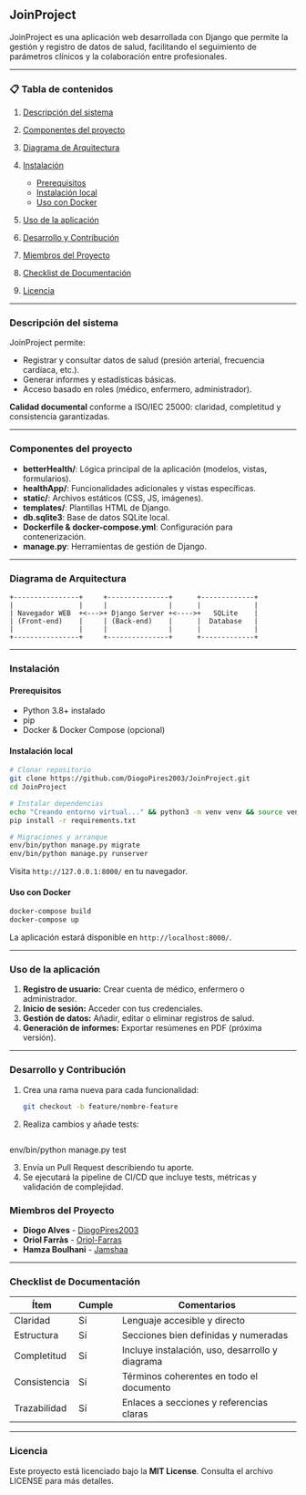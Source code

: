 ## JoinProject

JoinProject es una aplicación web desarrollada con Django que permite la gestión y registro de datos de salud, facilitando el seguimiento de parámetros clínicos y la colaboración entre profesionales.

---

### 📋 Tabla de contenidos

1. [Descripción del sistema](#descripci%C3%B3n-del-sistema)
2. [Componentes del proyecto](#componentes-del-proyecto)
3. [Diagrama de Arquitectura](#diagrama-de-arquitectura)
4. [Instalación](#instalaci%C3%B3n)

   * [Prerequisitos](#prerequisitos)
   * [Instalación local](#instalaci%C3%B3n-local)
   * [Uso con Docker](#uso-con-docker)
5. [Uso de la aplicación](#uso-de-la-aplicaci%C3%B3n)
6. [Desarrollo y Contribución](#desarrollo-y-contribuci%C3%B3n)
7. [Miembros del Proyecto](#miembros-del-proyecto)
8. [Checklist de Documentación](#checklist-de-documentaci%C3%B3n)
9. [Licencia](#licencia)

---

### Descripción del sistema

JoinProject permite:

* Registrar y consultar datos de salud (presión arterial, frecuencia cardíaca, etc.).
* Generar informes y estadísticas básicas.
* Acceso basado en roles (médico, enfermero, administrador).

**Calidad documental** conforme a ISO/IEC 25000: claridad, completitud y consistencia garantizadas.

---

### Componentes del proyecto

* **betterHealth/**: Lógica principal de la aplicación (modelos, vistas, formularios).
* **healthApp/**: Funcionalidades adicionales y vistas específicas.
* **static/**: Archivos estáticos (CSS, JS, imágenes).
* **templates/**: Plantillas HTML de Django.
* **db.sqlite3**: Base de datos SQLite local.
* **Dockerfile & docker-compose.yml**: Configuración para contenerización.
* **manage.py**: Herramientas de gestión de Django.

---

### Diagrama de Arquitectura

```text
+----------------+     +---------------+      +-------------+
|                |     |               |      |             |
| Navegador WEB  +<--->+ Django Server +<---->+   SQLite    |
| (Front-end)    |     | (Back-end)    |      |  Database   |
|                |     |               |      |             |
+----------------+     +---------------+      +-------------+
```

---

### Instalación

#### Prerequisitos

* Python 3.8+ instalado
* pip
* Docker & Docker Compose (opcional)

#### Instalación local

```bash
# Clonar repositorio
git clone https://github.com/DiogoPires2003/JoinProject.git
cd JoinProject

# Instalar dependencias
echo "Creando entorno virtual..." && python3 -m venv venv && source venv/bin/activate
pip install -r requirements.txt

# Migraciones y arranque
env/bin/python manage.py migrate
env/bin/python manage.py runserver
```

Visita `http://127.0.0.1:8000/` en tu navegador.

#### Uso con Docker

```bash
docker-compose build
docker-compose up
```

La aplicación estará disponible en `http://localhost:8000/`.

---

### Uso de la aplicación

1. **Registro de usuario:** Crear cuenta de médico, enfermero o administrador.
2. **Inicio de sesión:** Acceder con tus credenciales.
3. **Gestión de datos:** Añadir, editar o eliminar registros de salud.
4. **Generación de informes:** Exportar resúmenes en PDF (próxima versión).

---

### Desarrollo y Contribución

1. Crea una rama nueva para cada funcionalidad:

   ```bash
   git checkout -b feature/nombre-feature
   ```
2. Realiza cambios y añade tests:

   ```bash
   ```

env/bin/python manage.py test

3. Envía un Pull Request describiendo tu aporte.
4. Se ejecutará la pipeline de CI/CD que incluye tests, métricas y validación de complejidad.

### Miembros del Proyecto

- **Diogo Alves** - [DiogoPires2003](https://github.com/DiogoPires2003)
- **Oriol Farràs** - [Oriol-Farras](https://github.com/Oriol-Farras)
- **Hamza Boulhani** - [Jamshaa](https://github.com/Jamshaa)

---
### Checklist de Documentación

| Ítem                                 | Cumple | Comentarios                                    |
|--------------------------------------|--------|------------------------------------------------|
| Claridad                             | Sí     | Lenguaje accesible y directo                   |
| Estructura                           | Sí     | Secciones bien definidas y numeradas           |
| Completitud                          | Sí     | Incluye instalación, uso, desarrollo y diagrama |
| Consistencia                         | Sí     | Términos coherentes en todo el documento       |
| Trazabilidad                         | Sí     | Enlaces a secciones y referencias claras       |

---
### Licencia

Este proyecto está licenciado bajo la **MIT License**. Consulta el archivo LICENSE para más detalles.

```
